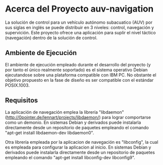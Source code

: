 Acerca del Proyecto auv-navigation
==================================

La solución de control para un vehículo autónomo subacuatico (AUV) por sus
siglas en inglés se puede distribuir en 3 niveles: control, navegación y
supervición. Este proyecto ofrece una aplicación para suplir el nivel táctico
(navegación) dentro de la solución de control.

Ambiente de Ejecución
---------------------
El ambiente de ejecución empleado durante el desarrollo del proyecto (y por
tanto el único realmente soportado) es el sistema operativo Debian ejecutandose
sobre una plataforma compatible con IBM PC. No obstante el objetivo propuesto
en la fase de diseño es ser compatible con el estándar POSIX.1003.

Requisitos
----------
La aplicación de navegación emplea la librería "libdaemon"
(http://0pointer.de/lennart/projects/libdaemon/) para lograr comportarse como
un demonio. En sistemas Debian y derivados puede instalarla directamente desde
un repositorio de paquetes empleando el comando
"apt-get install libdaemon-dev libdaemon0".

Otra librería empleada por la aplicacion de navegación es "libconfig", la cual
es empleada para configurar la aplicacion al inicio. En sistemas Debian y
derivados puede instalarla directamente desde un repositorio de paquetes
empleando el comando "apt-get install libconfig-dev libconfig9".